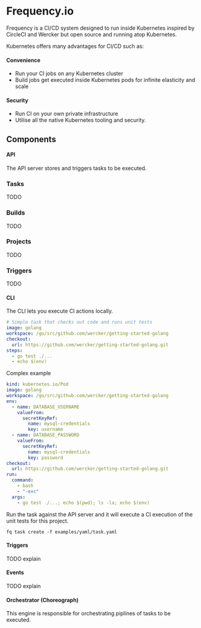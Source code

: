 # Frequency.io

Frequency is a CI/CD system designed to run inside Kubernetes inspired by
CircleCI and Wercker but open source and running atop Kubernetes.

Kubernetes offers many advantages for CI/CD such as:

#### Convenience

* Run your CI jobs on any Kubernetes cluster
* Build jobs get executed inside Kubernetes pods for infinite elasticity and scale

#### Security

* Run CI on your own private infrastructure
* Utilise all the native Kubernetes tooling and security.

## Components

#### API

The API server stores and triggers tasks to be executed.

### Tasks
TODO

### Builds
TODO

### Projects
TODO

### Triggers
TODO

#### CLI

The CLI lets you execute CI actions locally.

```yaml
# Simple task that checks out code and runs unit tests
image: golang
workspace: /go/src/github.com/wercker/getting-started-golang
checkout:
  url: https://github.com/wercker/getting-started-golang.git
steps:
  - go test ./...
  - echo $(env)
```

Complex example

```yaml
kind: kubernetes.io/Pod
image: golang
workspace: /go/src/github.com/wercker/getting-started-golang
env:
  - name: DATABASE_USERNAME
    valueFrom:
      secretKeyRef:
        name: mysql-credentials
        key: username
  - name: DATABASE_PASSWORD
    valueFrom:
      secretKeyRef:
        name: mysql-credentials
        key: password
checkout:
  url: https://github.com/wercker/getting-started-golang.git
run:
  command:
    - bash
    - "-exc"
  args:
    - go test ./...; echo $(pwd); ls -la; echo $(env)
```

Run the task against the API server and it will execute a CI execution of the unit tests for this project.

```
fq task create -f examples/yaml/task.yaml
```

#### Triggers

TODO explain

#### Events

TODO explain

#### Orchestrator (Choreograph)

This engine is responsible for orchestrating piplines of tasks to be executed.

